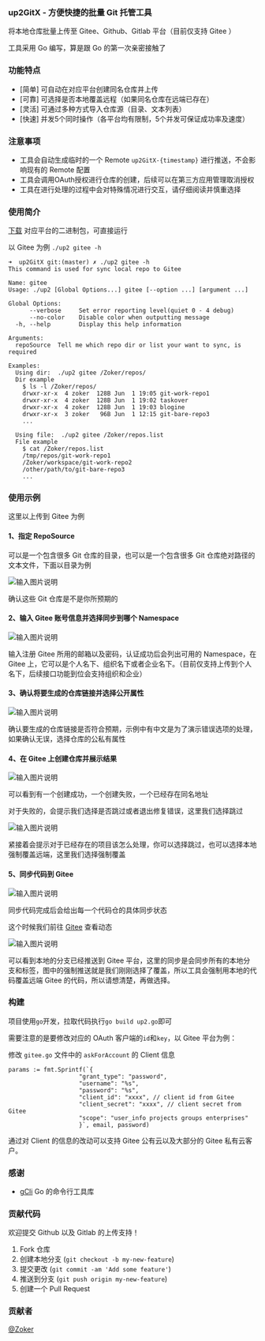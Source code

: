 ### up2GitX - 方便快捷的批量 Git 托管工具
将本地仓库批量上传至 Gitee、Github、Gitlab 平台（目前仅支持 Gitee ）

工具采用 Go 编写，算是跟 Go 的第一次亲密接触了

### 功能特点
- [简单] 可自动在对应平台创建同名仓库并上传
- [可靠] 可选择是否本地覆盖远程（如果同名仓库在远端已存在）
- [灵活] 可通过多种方式导入仓库源（目录、文本列表）
- [快速] 并发5个同时操作（各平台均有限制，5个并发可保证成功率及速度）

### 注意事项
- 工具会自动生成临时的一个 Remote `up2GitX-{timestamp}` 进行推送，不会影响现有的 Remote 配置
- 工具会调用OAuth授权进行仓库的创建，后续可以在第三方应用管理取消授权
- 工具在进行处理的过程中会对特殊情况进行交互，请仔细阅读并慎重选择

### 使用简介

[下载](https://gitee.com/kesin/up2GitX/releases) 对应平台的二进制包，可直接运行

以 Gitee 为例 `./up2 gitee -h`

```shell
➜  up2GitX git:(master) ✗ ./up2 gitee -h
This command is used for sync local repo to Gitee

Name: gitee
Usage: ./up2 [Global Options...] gitee [--option ...] [argument ...]

Global Options:
      --verbose     Set error reporting level(quiet 0 - 4 debug)
      --no-color    Disable color when outputting message
  -h, --help        Display this help information

Arguments:
  repoSource  Tell me which repo dir or list your want to sync, is required

Examples:
  Using dir:  ./up2 gitee /Zoker/repos/
  Dir example
	$ ls -l /Zoker/repos/
	drwxr-xr-x  4 zoker  128B Jun  1 19:05 git-work-repo1
	drwxr-xr-x  4 zoker  128B Jun  1 19:02 taskover
	drwxr-xr-x  4 zoker  128B Jun  1 19:03 blogine
	drwxr-xr-x  3 zoker   96B Jun  1 12:15 git-bare-repo3
	...

  Using file:  ./up2 gitee /Zoker/repos.list
  File example
	$ cat /Zoker/repos.list
	/tmp/repos/git-work-repo1
	/Zoker/workspace/git-work-repo2
	/other/path/to/git-bare-repo3
	...
```

### 使用示例

这里以上传到 Gitee 为例

#### 1、指定 RepoSource

可以是一个包含很多 Git 仓库的目录，也可以是一个包含很多 Git 仓库绝对路径的文本文件，下面以目录为例

![输入图片说明](https://images.gitee.com/uploads/images/2020/0613/174018_da3fb1c0_62561.png "1.png")

确认这些 Git 仓库是不是你所预期的

#### 2、输入 Gitee 账号信息并选择同步到哪个 Namespace

![输入图片说明](https://images.gitee.com/uploads/images/2020/0613/174031_79068a5e_62561.png "2.png")

输入注册 Gitee 所用的邮箱以及密码，认证成功后会列出可用的 Namespace，在 Gitee 上，它可以是个人名下、组织名下或者企业名下。（目前仅支持上传到个人名下，后续接口功能到位会支持组织和企业）

#### 3、确认将要生成的仓库链接并选择公开属性

![输入图片说明](https://images.gitee.com/uploads/images/2020/0613/174042_38e998c9_62561.png "3.png")

确认要生成的仓库链接是否符合预期，示例中有中文是为了演示错误选项的处理，如果确认无误，选择仓库的公私有属性

#### 4、在 Gitee 上创建仓库并展示结果

![输入图片说明](https://images.gitee.com/uploads/images/2020/0613/174113_3335ba44_62561.png "4.png")

可以看到有一个创建成功，一个创建失败，一个已经存在同名地址

对于失败的，会提示我们选择是否跳过或者退出修复错误，这里我们选择跳过

![输入图片说明](https://images.gitee.com/uploads/images/2020/0613/174130_2d6ef730_62561.png "5.png")

紧接着会提示对于已经存在的项目该怎么处理，你可以选择跳过，也可以选择本地强制覆盖远端，这里我们选择强制覆盖

#### 5、同步代码到 Gitee

![输入图片说明](https://images.gitee.com/uploads/images/2020/0613/174154_edabae07_62561.png "6.png")

同步代码完成后会给出每一个代码仓的具体同步状态

这个时候我们前往 [Gitee](https://gitee.com) 查看动态

![输入图片说明](https://images.gitee.com/uploads/images/2020/0613/174208_47f2b6ec_62561.png "7.png")

可以看到本地的分支已经推送到 Gitee 平台，这里的同步是会同步所有的本地分支和标签，图中的强制推送就是我们刚刚选择了覆盖，所以工具会强制用本地的代码覆盖远端 Gitee 的代码，所以请想清楚，再做选择。

### 构建

项目使用`go`开发，拉取代码执行`go build up2.go`即可

需要注意的是要修改对应的 OAuth 客户端的`id`和`key`，以 Gitee 平台为例：

修改 `gitee.go` 文件中的 `askForAccount` 的 Client 信息

```
params := fmt.Sprintf(`{
					"grant_type": "password",
					"username": "%s",
					"password": "%s",
					"client_id": "xxxx", // client id from Gitee
					"client_secret": "xxxx", // client secret from Gitee
					"scope": "user_info projects groups enterprises"
					}`, email, password)
```

通过对 Client 的信息的改动可以支持 Gitee 公有云以及大部分的 Gitee 私有云客户。



### 感谢

- [gCli](https://gitee.com/inhere/gcli) Go 的命令行工具库

### 贡献代码

欢迎提交 Github 以及 Gitlab 的上传支持！

1. Fork 仓库
2. 创建本地分支 (`git checkout -b my-new-feature`)
3. 提交更改 (`git commit -am 'Add some feature'`)
4. 推送到分支 (`git push origin my-new-feature`)
5. 创建一个 Pull Request

### 贡献者

[@Zoker](https://zoker.io)
